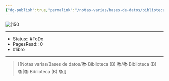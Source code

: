 ```yaml
---
{"dg-publish":true,"permalink":"/notas-varias/bases-de-datos/biblioteca-b/b-vengo-del-sol/"}
---
```


![|150]()

---

- Status:: #ToDo 
- PagesRead:: 0
- #libro

---


> [[Notas varias/Bases de datos/📚 Biblioteca (B) 📚/📚 Biblioteca (B) 📚\|📚 Biblioteca (B) 📚]]